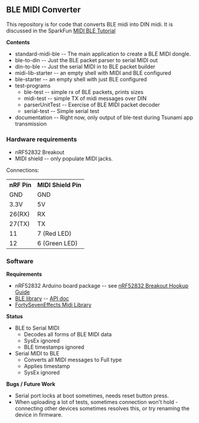 ## BLE MIDI Converter
This repository is for code that converts BLE midi into DIN midi.  It is discussed in the SparkFun [MIDI BLE Tutorial](https://learn.sparkfun.com/tutorials/midi-ble-tutorial)

**Contents**
* standard-midi-ble -- The main application to create a BLE MIDI dongle.
* ble-to-din -- Just the BLE packet parser to serial MIDI out
* din-to-ble -- Just the serial MIDI in to BLE packet builder
* midi-lib-starter -- an empty shell with MIDI and BLE configured
* ble-starter -- an empty shell with just BLE configured
* test-programs
  * ble-test -- simple rx of BLE packets, prints sizes
  * midi-test -- simple TX of midi messages over DIN
  * parserUnitTest -- Exercise of BLE MIDI packet decoder
  * serial-test -- Simple serial test
* documentation -- Right now, only output of ble-test during Tsunami app transmission

### Hardware requirements
* nRF52832 Breakout
* MIDI shield -- only populate MIDI jacks.

Connections:
<table>
  <tr>
    <th>nRF Pin<br></th>
    <th>MIDI Shield Pin<br></th>
  </tr>
  <tr>
    <td>GND</td>
    <td>GND<br></td>
  </tr>
  <tr>
    <td>3.3V<br></td>
    <td>5V<br></td>
  </tr>
  <tr>
    <td>26(RX)<br></td>
    <td>RX<br></td>
  </tr>
  <tr>
    <td>27(TX)<br></td>
    <td>TX<br></td>
  </tr>
  <tr>
    <td>11</td>
    <td>7 (Red LED)<br></td>
  </tr>
  <tr>
    <td>12<br></td>
    <td>6 (Green LED)<br></td>
  </tr>
</table>

### Software
**Requirements**
* nRF52832 Arduino board package -- see [nRF52832 Breakout Hookup Guide](https://learn.sparkfun.com/tutorials/nrf52832-breakout-board-hookup-guide)
* [BLE library](https://github.com/sandeepmistry/arduino-BLEPeripheral/) -- [API doc](https://github.com/sandeepmistry/arduino-BLEPeripheral/blob/master/API.md)
* [FortySevenEffects Midi Library](https://github.com/FortySevenEffects/arduino_midi_library) 

**Status**
* BLE to Serial MIDI
  * Decodes all forms of BLE MIDI data
  * SysEx ignored
  * BLE timestamps ignored
* Serial MIDI to BLE
  * Converts all MIDI messages to Full type
  * Applies timestamp
  * SysEx ignored

**Bugs / Future Work**
* Serial port locks at boot sometimes, needs reset button press.
* When uploading a lot of tests, sometimes connection won't hold - connecting other devices sometimes resolves this, or try renaming the device in firmware.

